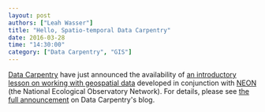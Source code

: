```yaml
---
layout: post
authors: ["Leah Wasser"]
title: "Hello, Spatio-temporal Data Carpentry"
date: 2016-03-28
time: "14:30:00"
category: ["Data Carpentry", "GIS"]
---
```


[Data Carpentry]({{site.dc_url}}) have just announced the availability of
[an introductory lesson on working with geospatial data](http://neon-workwithdata.github.io/NEON-R-Spatio-Temporal-Data-and-Management-Intro/)
developed in conjunction with [NEON](http://www.neonscience.org/)
(the National Ecological Observatory Network).
For details,
please see [the full announcement]({{site.dc_url}}/blog/pilot-spatial-data/) on Data Carpentry's blog.
